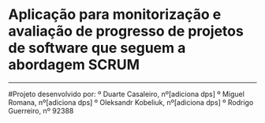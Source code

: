 # Aplicação para monitorização e avaliação de progresso de projetos de software que seguem a abordagem SCRUM

------------------------------------------
#Projeto desenvolvido por:
  º Duarte Casaleiro, nº[adiciona dps]
  º Miguel Romana, nº[adiciona dps]
  º Oleksandr Kobeliuk, nº[adiciona dps]
  º Rodrigo Guerreiro, nº 92388
